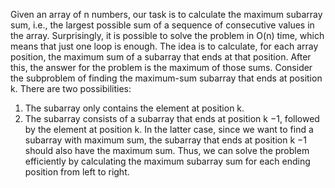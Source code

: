 Given an array of n numbers, our task is to calculate the maximum subarray sum, i.e., the largest possible sum of a sequence of consecutive values in the array. 
Surprisingly, it is possible to solve the problem in O(n) time, which means that just one loop is enough. The idea is to calculate, for each array position, the maximum sum of a subarray that ends at that position. After this, the answer for the problem is the maximum of those sums.
Consider the subproblem of finding the maximum-sum subarray that ends at position k. There are two possibilities:
1. The subarray only contains the element at position k.
2. The subarray consists of a subarray that ends at position k −1, followed by the element at position k.
In the latter case, since we want to find a subarray with maximum sum, the subarray that ends at position k −1 should also have the maximum sum. Thus, we can solve the problem  efficiently by calculating the maximum subarray sum for each ending position from left to right.